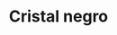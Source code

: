 ---
title: Cristal negro
date: 
draft: false

# descripcion
description : Pulsera en plata 925 y cristales. Largo regulable.

materials: Plata 925

color: 

dimensions: Largo 19 extensible a 21.5

code: 03-21-0902

type: "Pulseras"

categories: [destacados]

price: $8.140,00

price_eftvo: $6.920,00

# Images
# first image will be shown in the product page
images:
  # - image: "images/path_to_image"
  # La ubicacion de las imagenes es imagenes/Pulseras/Pulseras.Microcubic/03-21-0902-cristal-negro
  - image: "./images/pulseras/microcubic/03-21-0902-cristal-negro_a.jpg"
  - image: "./images/pulseras/microcubic/03-21-0902-cristal-negro_b.jpg"
---